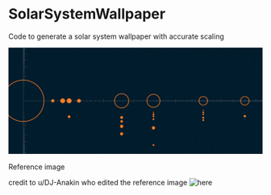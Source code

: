# SolarSystemWallpaper
Code to generate a solar system wallpaper with accurate scaling

![generated wallpaper](https://github.com/zainhussaini/SolarSystemWallpaper/blob/main/wallpaper.png?raw=true)

Reference image

credit to u/DJ-Anakin who edited the reference image ![here](https://www.reddit.com/r/WidescreenWallpaper/comments/k7vei3/solar_system_like_goodspeed_deskmat/gexdx4w?utm_source=share&utm_medium=web2x&context=3)
